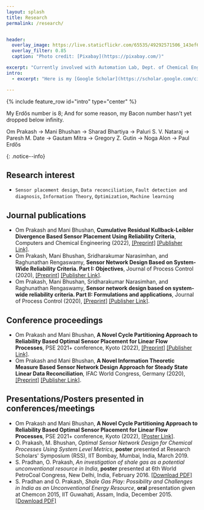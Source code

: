 ```yaml
---
layout: splash
title: Research
permalink: /research/


header:
  overlay_image: https://live.staticflickr.com/65535/49292571506_143ef68920_o.jpg #https://live.staticflickr.com/65535/49292154623_228b176860_o.jpg
  overlay_filter: 0.85
  caption: "Photo credit: [Pixabay](https://pixabay.com/)"

excerpt: "Currently involved with Automation Lab, Dept. of Chemical Engineering, IIT Bombay, India"
intro: 
  - excerpt: "Here is my [Google Scholar](https://scholar.google.com/citations?hl=en&user=B0GS6lsAAAAJ) and [ResearchGate](https://www.researchgate.net/profile/Om_Prakash120) profile."

---
```

{% include feature_row id="intro" type="center" %}

<!--- <summary> <i class="fas fa-plus-circle"></i> My Erdős number is 8; And for some reason, my Bacon number hasn't yet dropped below infinity.</summary>
<p>
Om Prakash -> Mani Bhushan -> Sharad Bhartiya -> Paluri S. V. Nataraj -> Paresh M. Date -> Gautam Mitra -> Gregory Z. Gutin -> Noga Alon -> Paul Erdős
</p>
</details>
{: .notice--info} -->

<i class="fas fa-plus-circle"></i> My Erdős number is 8; And for some reason, my Bacon number hasn't yet dropped below infinity.
<p>
Om Prakash -> Mani Bhushan -> Sharad Bhartiya -> Paluri S. V. Nataraj -> Paresh M. Date -> Gautam Mitra -> Gregory Z. Gutin -> Noga Alon -> Paul Erdős
</p>
{: .notice--info} 

## Research interest
- `Sensor placement design`, `Data reconciliation`, `Fault detection and diagnosis`, `Information Theory`, `Optimization`, `Machine learning`

## Journal publications
- Om Prakash and Mani Bhushan, **Cumulative Residual Kullback-Leibler Divergence Based Sensor Placement Using Reliability Criteria**, Computers and Chemical Engineering (2022), [[Preprint]](https://drive.google.com/file/d/1iHvLlWWVrciz0N6byXe2-KmMUldbvSA4/view?usp=sharing) [[Publisher Link]]().
- Om Prakash, Mani Bhushan, Sridharakumar Narasimhan, and Raghunathan Rengaswamy, **Sensor Network Design Based on System-Wide Reliability Criteria. Part I: Objectives**, Journal of Process Control (2020), [[Preprint]](https://drive.google.com/file/d/1huOkhINxSRJyBzpBpygxxUW_kMK7YE8v/view?usp=sharing) [[Publisher Link]](https://doi.org/10.1016/j.jprocont.2020.07.007).
- Om Prakash, Mani Bhushan, Sridharakumar Narasimhan, and Raghunathan Rengaswamy, **Sensor network design based on system-wide reliability criteria. Part II: Formulations and applications**, Journal of Process Control (2020), [[Preprint]](https://drive.google.com/file/d/1PqAY6-jARnmjGMOLtWvN_7wooC0dCsOp/view?usp=sharing) [[Publisher Link]](https://doi.org/10.1016/j.jprocont.2020.07.004).


## Conference proceedings
- Om Prakash and Mani Bhushan, **A Novel Cycle Partitioning Approach to Reliability Based Optimal Sensor Placement for Linear Flow Processes**, PSE 2021+ conference, Kyoto (2022), [[Preprint]](https://drive.google.com/file/d/1_rLMRMUFUfa95RcmtJjNxSuW50w8u4bF/view?usp=sharing) [[Publisher Link]]().
- Om Prakash and Mani Bhushan, **A Novel Information Theoretic Measure Based Sensor Network Design Approach for Steady State Linear Data Reconciliation**, IFAC World Congress, Germany (2020), [[Preprint]](https://drive.google.com/file/d/17F8UmUQO7ooykjrNUWS6cB2R3Kp1_BI7/view?usp=sharing) [[Publisher Link]](https://doi.org/10.1016/j.ifacol.2020.12.1750).

## Presentations/Posters presented in conferences/meetings
- Om Prakash and Mani Bhushan, **A Novel Cycle Partitioning Approach to Reliability Based Optimal Sensor Placement for Linear Flow Processes**, PSE 2021+ conference, Kyoto (2022), [[Poster Link]](https://drive.google.com/file/d/1Nd20yTFUCAHxphcwVtDQ9Bf4bmG45NBL/view?usp=sharing).
- O. Prakash, M. Bhushan, *Optimal Sensor Network Design for Chemical Processes Using System Level Metrics*, **poster** presented at Research Scholars' Symposium (RSS), IIT Bombay, Mumbai, India, March 2019.
- S. Pradhan, O. Prakash, *An investigation of shale gas as a potential unconventional resource in India*, **poster** presented at 6th World PetroCoal Congress, New Delhi, India, February 2016. [[Download PDF]](https://www.researchgate.net/publication/307930096_An_investigation_of_shale_gas_as_a_potential_unconventional_resource_in_India)
- S. Pradhan and O. Prakash, *Shale Gas Play: Possibility and Challenges in India as an Unconventional Energy Resource*, **oral** presentation given at Chemcon 2015, IIT Guwahati, Assam, India, December 2015. [[Download PDF]](https://www.researchgate.net/publication/307931834_Shale_Gas_Play_Possibility_and_Challenges_in_India_as_an_Unconventional_Energy_Resource/stats)

